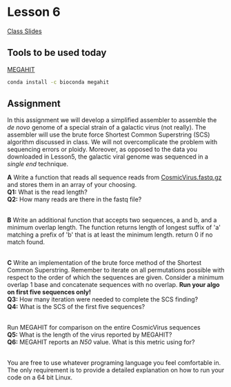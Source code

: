 # Lesson 6
[Class Slides](Slides6.pdf)

## Tools to be used today
[MEGAHIT](https://github.com/voutcn/megahit)
```bash
conda install -c bioconda megahit
```

## Assignment
In this assignment we will develop a simplified assembler to assemble the *de novo* genome of a special strain of a galactic virus (not really). The assembler will use the brute force Shortest Common Superstring (SCS) algorithm discussed in class. We will not overcomplicate the problem with sequencing errors or ploidy. Moreover, as opposed to the data you downloaded in Lesson5, the galactic viral genome was sequenced in a *single end* technique.

**A** Write a function that reads all sequence reads from [CosmicVirus.fastq.gz](CosmicVirus.fastq.gz) and stores them in an array of your choosing.</br>
**Q1:** What is the read length?</br>
**Q2:** How many reads are there in the fastq file?</br></br>

**B** Write an additional function that accepts two sequences, a and b, and a minimum overlap length. The function returns length of longest suffix of 'a' matching a prefix of 'b' that is at least the minimum length. return 0 if no match found.</br></br>

**C** Write an implementation of the brute force method of the Shortest Common Superstring. Remember to iterate on all permutations possible with respect to the order of which the sequences are given. Consider a minimum overlap 1 base and concatenate sequences with no overlap. **Run your algo on first five sequences only!**</br>
**Q3:** How many iteration were needed to complete the SCS finding?</br>
**Q4:** What is the SCS of the first five sequences?</br></br>

Run MEGAHIT for comparison on the entire CosmicVirus sequences</br>
**Q5:** What is the length of the virus reported by MEGAHIT?</br>
**Q6:** MEGAHIT reports an *N50* value. What is this metric using for?</br></br>

You are free to use whatever programing language you feel comfortable in. The only requirement is to provide a detailed explanation on how to run your code on a 64 bit Linux.

